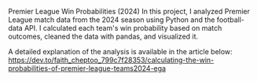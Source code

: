 Premier League Win Probabilities (2024)
In this project, I analyzed Premier League match data from the 2024 season using Python and the football-data API.
I calculated each team's win probability based on match outcomes, cleaned the data with pandas, and visualized it.

A detailed explanation of the analysis is available in the article below:
https://dev.to/faith_cheptoo_799c7f28353/calculating-the-win-probabilities-of-premier-league-teams2024-ega
